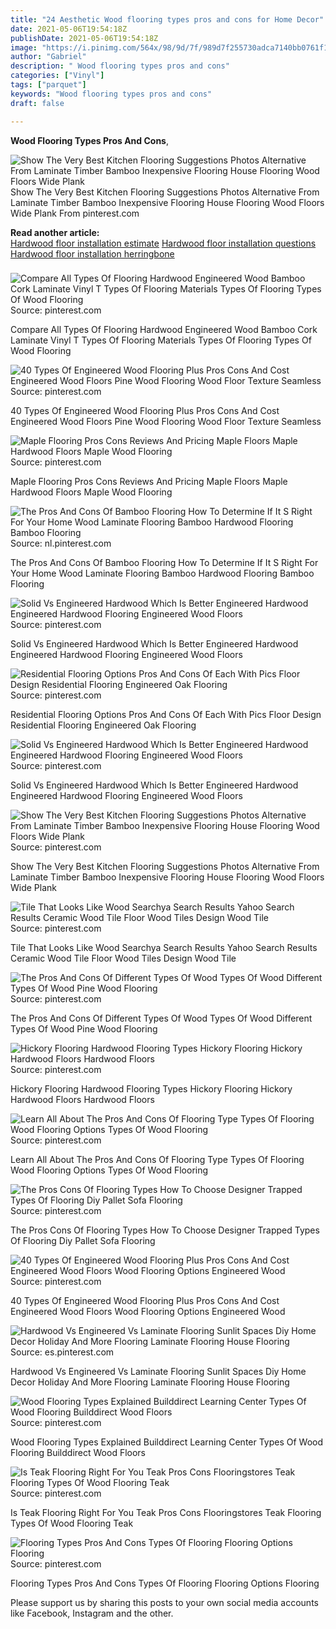 ```yaml
---
title: "24 Aesthetic Wood flooring types pros and cons for Home Decor"
date: 2021-05-06T19:54:18Z
publishDate: 2021-05-06T19:54:18Z
image: "https://i.pinimg.com/564x/98/9d/7f/989d7f255730adca7140bb0761f1f7c3.jpg"
author: "Gabriel"
description: " Wood flooring types pros and cons"
categories: ["Vinyl"]
tags: ["parquet"]
keywords: "Wood flooring types pros and cons"
draft: false

---
```

<!-- Head tag Code -->
**Wood Flooring Types Pros And Cons**, 

![Show The Very Best Kitchen Flooring Suggestions Photos Alternative From Laminate Timber Bamboo Inexpensive Flooring House Flooring Wood Floors Wide Plank](https://i.pinimg.com/originals/a8/3d/03/a83d03147a1e02c412ad8f9698a3ee7f.jpg "Show The Very Best Kitchen Flooring Suggestions Photos Alternative From Laminate Timber Bamboo Inexpensive Flooring House Flooring Wood Floors Wide Plank")
Show The Very Best Kitchen Flooring Suggestions Photos Alternative From Laminate Timber Bamboo Inexpensive Flooring House Flooring Wood Floors Wide Plank From pinterest.com

**Read another article:**  
[Hardwood floor installation estimate](/hardwood-floor-installation-estimate/)
[Hardwood floor installation questions](/hardwood-floor-installation-questions/)
[Hardwood floor installation herringbone](/hardwood-floor-installation-herringbone/)




### 

 


![Compare All Types Of Flooring Hardwood Engineered Wood Bamboo Cork Laminate Vinyl T Types Of Flooring Materials Types Of Flooring Types Of Wood Flooring](https://i.pinimg.com/736x/84/4a/ae/844aae7eed19b2490daac570210a89fa.jpg "Compare All Types Of Flooring Hardwood Engineered Wood Bamboo Cork Laminate Vinyl T Types Of Flooring Materials Types Of Flooring Types Of Wood Flooring")
Source: pinterest.com

Compare All Types Of Flooring Hardwood Engineered Wood Bamboo Cork Laminate Vinyl T Types Of Flooring Materials Types Of Flooring Types Of Wood Flooring  

![40 Types Of Engineered Wood Flooring Plus Pros Cons And Cost Engineered Wood Floors Pine Wood Flooring Wood Floor Texture Seamless](https://i.pinimg.com/originals/ad/b9/10/adb910c5c7bdad500a9ca62492e4b8fb.jpg "40 Types Of Engineered Wood Flooring Plus Pros Cons And Cost Engineered Wood Floors Pine Wood Flooring Wood Floor Texture Seamless")
Source: pinterest.com

40 Types Of Engineered Wood Flooring Plus Pros Cons And Cost Engineered Wood Floors Pine Wood Flooring Wood Floor Texture Seamless  

![Maple Flooring Pros Cons Reviews And Pricing Maple Floors Maple Hardwood Floors Maple Wood Flooring](https://i.pinimg.com/originals/fd/61/0a/fd610a5de03b81a5ea2f66c6ffd5124e.jpg "Maple Flooring Pros Cons Reviews And Pricing Maple Floors Maple Hardwood Floors Maple Wood Flooring")
Source: pinterest.com

Maple Flooring Pros Cons Reviews And Pricing Maple Floors Maple Hardwood Floors Maple Wood Flooring  

![The Pros And Cons Of Bamboo Flooring How To Determine If It S Right For Your Home Wood Laminate Flooring Bamboo Hardwood Flooring Bamboo Flooring](https://i.pinimg.com/474x/6e/d2/a5/6ed2a5580a5ec857ea1ed6a60fc40eee.jpg "The Pros And Cons Of Bamboo Flooring How To Determine If It S Right For Your Home Wood Laminate Flooring Bamboo Hardwood Flooring Bamboo Flooring")
Source: nl.pinterest.com

The Pros And Cons Of Bamboo Flooring How To Determine If It S Right For Your Home Wood Laminate Flooring Bamboo Hardwood Flooring Bamboo Flooring  

![Solid Vs Engineered Hardwood Which Is Better Engineered Hardwood Engineered Hardwood Flooring Engineered Wood Floors](https://i.pinimg.com/564x/dc/c5/ff/dcc5ffbb0e277f9fef55395a24d7bead.jpg "Solid Vs Engineered Hardwood Which Is Better Engineered Hardwood Engineered Hardwood Flooring Engineered Wood Floors")
Source: pinterest.com

Solid Vs Engineered Hardwood Which Is Better Engineered Hardwood Engineered Hardwood Flooring Engineered Wood Floors  

![Residential Flooring Options Pros And Cons Of Each With Pics Floor Design Residential Flooring Engineered Oak Flooring](https://i.pinimg.com/originals/8e/21/1d/8e211d96618bf89571cc81190cbe6387.jpg "Residential Flooring Options Pros And Cons Of Each With Pics Floor Design Residential Flooring Engineered Oak Flooring")
Source: pinterest.com

Residential Flooring Options Pros And Cons Of Each With Pics Floor Design Residential Flooring Engineered Oak Flooring  

![Solid Vs Engineered Hardwood Which Is Better Engineered Hardwood Engineered Hardwood Flooring Engineered Wood Floors](https://i.pinimg.com/originals/08/ff/5a/08ff5a3559582ba53c9ed561fde89327.jpg "Solid Vs Engineered Hardwood Which Is Better Engineered Hardwood Engineered Hardwood Flooring Engineered Wood Floors")
Source: pinterest.com

Solid Vs Engineered Hardwood Which Is Better Engineered Hardwood Engineered Hardwood Flooring Engineered Wood Floors  

![Show The Very Best Kitchen Flooring Suggestions Photos Alternative From Laminate Timber Bamboo Inexpensive Flooring House Flooring Wood Floors Wide Plank](https://i.pinimg.com/originals/a8/3d/03/a83d03147a1e02c412ad8f9698a3ee7f.jpg "Show The Very Best Kitchen Flooring Suggestions Photos Alternative From Laminate Timber Bamboo Inexpensive Flooring House Flooring Wood Floors Wide Plank")
Source: pinterest.com

Show The Very Best Kitchen Flooring Suggestions Photos Alternative From Laminate Timber Bamboo Inexpensive Flooring House Flooring Wood Floors Wide Plank  

![Tile That Looks Like Wood Searchya Search Results Yahoo Search Results Ceramic Wood Tile Floor Wood Tiles Design Wood Tile](https://i.pinimg.com/originals/0e/32/67/0e32672afbcc865bbe866560df5819b6.jpg "Tile That Looks Like Wood Searchya Search Results Yahoo Search Results Ceramic Wood Tile Floor Wood Tiles Design Wood Tile")
Source: pinterest.com

Tile That Looks Like Wood Searchya Search Results Yahoo Search Results Ceramic Wood Tile Floor Wood Tiles Design Wood Tile  

![The Pros And Cons Of Different Types Of Wood Types Of Wood Different Types Of Wood Pine Wood Flooring](https://i.pinimg.com/originals/56/39/0c/56390cba547f1a91e2658b2e27219280.jpg "The Pros And Cons Of Different Types Of Wood Types Of Wood Different Types Of Wood Pine Wood Flooring")
Source: pinterest.com

The Pros And Cons Of Different Types Of Wood Types Of Wood Different Types Of Wood Pine Wood Flooring  

![Hickory Flooring Hardwood Flooring Types Hickory Flooring Hickory Hardwood Floors Hardwood Floors](https://i.pinimg.com/736x/50/5c/63/505c63617e63467d6fba600be42f1d33--flooring-types-flooring-options.jpg "Hickory Flooring Hardwood Flooring Types Hickory Flooring Hickory Hardwood Floors Hardwood Floors")
Source: pinterest.com

Hickory Flooring Hardwood Flooring Types Hickory Flooring Hickory Hardwood Floors Hardwood Floors  

![Learn All About The Pros And Cons Of Flooring Type Types Of Flooring Wood Flooring Options Types Of Wood Flooring](https://i.pinimg.com/originals/f7/05/d7/f705d72e55134b4696561b07f3e8f19f.jpg "Learn All About The Pros And Cons Of Flooring Type Types Of Flooring Wood Flooring Options Types Of Wood Flooring")
Source: pinterest.com

Learn All About The Pros And Cons Of Flooring Type Types Of Flooring Wood Flooring Options Types Of Wood Flooring  

![The Pros Cons Of Flooring Types How To Choose Designer Trapped Types Of Flooring Diy Pallet Sofa Flooring](https://i.pinimg.com/originals/48/31/8f/48318f90237e9167e4b11c645520e62d.jpg "The Pros Cons Of Flooring Types How To Choose Designer Trapped Types Of Flooring Diy Pallet Sofa Flooring")
Source: pinterest.com

The Pros Cons Of Flooring Types How To Choose Designer Trapped Types Of Flooring Diy Pallet Sofa Flooring  

![40 Types Of Engineered Wood Flooring Plus Pros Cons And Cost Engineered Wood Floors Wood Flooring Options Engineered Wood](https://i.pinimg.com/736x/c7/b0/19/c7b019fc956308854357cdb409bbe976.jpg "40 Types Of Engineered Wood Flooring Plus Pros Cons And Cost Engineered Wood Floors Wood Flooring Options Engineered Wood")
Source: pinterest.com

40 Types Of Engineered Wood Flooring Plus Pros Cons And Cost Engineered Wood Floors Wood Flooring Options Engineered Wood  

![Hardwood Vs Engineered Vs Laminate Flooring Sunlit Spaces Diy Home Decor Holiday And More Flooring Laminate Flooring House Flooring](https://i.pinimg.com/originals/83/41/90/8341904400c90c6916d37caba70e03c6.jpg "Hardwood Vs Engineered Vs Laminate Flooring Sunlit Spaces Diy Home Decor Holiday And More Flooring Laminate Flooring House Flooring")
Source: es.pinterest.com

Hardwood Vs Engineered Vs Laminate Flooring Sunlit Spaces Diy Home Decor Holiday And More Flooring Laminate Flooring House Flooring  

![Wood Flooring Types Explained Builddirect Learning Center Types Of Wood Flooring Builddirect Wood Floors](https://i.pinimg.com/originals/72/23/d2/7223d281de60d7de38676512d7f9a28b.png "Wood Flooring Types Explained Builddirect Learning Center Types Of Wood Flooring Builddirect Wood Floors")
Source: pinterest.com

Wood Flooring Types Explained Builddirect Learning Center Types Of Wood Flooring Builddirect Wood Floors  

![Is Teak Flooring Right For You Teak Pros Cons Flooringstores Teak Flooring Types Of Wood Flooring Teak](https://i.pinimg.com/originals/d2/da/38/d2da3815ac000ae7041ef6b04c59d482.png "Is Teak Flooring Right For You Teak Pros Cons Flooringstores Teak Flooring Types Of Wood Flooring Teak")
Source: pinterest.com

Is Teak Flooring Right For You Teak Pros Cons Flooringstores Teak Flooring Types Of Wood Flooring Teak  

![Flooring Types Pros And Cons Types Of Flooring Flooring Options Flooring](https://i.pinimg.com/564x/98/9d/7f/989d7f255730adca7140bb0761f1f7c3.jpg "Flooring Types Pros And Cons Types Of Flooring Flooring Options Flooring")
Source: pinterest.com

Flooring Types Pros And Cons Types Of Flooring Flooring Options Flooring  

Please support us by sharing this posts to your own social media accounts like Facebook, Instagram and the other.

